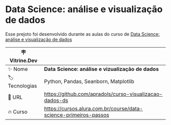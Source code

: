 # Data Science: análise e visualização de dados

Esse prejoto foi desenvolvido durante as aulas do curso de [Data Science: análise e visualização de dados](https://cursos.alura.com.br/course/data-science-primeiros-passos)


| :placard: Vitrine.Dev |     |
| -------------  | --- |
| :sparkles: Nome        | **Data Science: análise e vizualização de dados**
| :label: Tecnologias | Python, Pandas, Seanborn, Matplotlib
| :rocket: URL         | https://github.com/apradols/curso-visualizacao-dados-ds
| :fire: Curso     | https://cursos.alura.com.br/course/data-science-primeiros-passos
